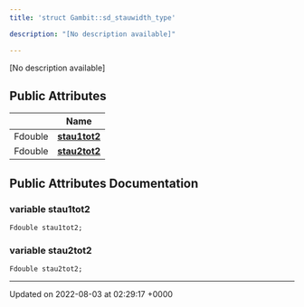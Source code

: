 ```yaml
---
title: 'struct Gambit::sd_stauwidth_type'

description: "[No description available]"

---
```









[No description available]

## Public Attributes

|                | Name           |
| -------------- | -------------- |
| Fdouble | **[stau1tot2](/documentation/code/darkbit_development/classes/structgambit_1_1sd__stauwidth__type/#variable-stau1tot2)**  |
| Fdouble | **[stau2tot2](/documentation/code/darkbit_development/classes/structgambit_1_1sd__stauwidth__type/#variable-stau2tot2)**  |

## Public Attributes Documentation

### variable stau1tot2

```
Fdouble stau1tot2;
```


### variable stau2tot2

```
Fdouble stau2tot2;
```


-------------------------------

Updated on 2022-08-03 at 02:29:17 +0000